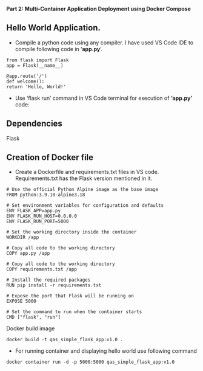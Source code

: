 **Part 2: Multi-Container Application Deployment using Docker Compose**

## Hello World Application.

-   Compile a python code using any compiler. I have used VS Code IDE to compile following code in ‘**app.py**’.

```
from flask import Flask
app = Flask(__name__)

@app.route('/')
def welcome():
return 'Hello, World!'
```

-   Use ‘flask run’ command in VS Code terminal for execution of **‘app.py’** code:

## Dependencies

Flask

## Creation of Docker file

-   Create a Dockerfile and requirements.txt files in VS code. Requirements.txt has the Flask version mentioned in it.

```
# Use the official Python Alpine image as the base image
FROM python:3.9.18-alpine3.18

# Set environment variables for configuration and defaults
ENV FLASK_APP=app.py  
ENV FLASK_RUN_HOST=0.0.0.0
ENV FLASK_RUN_PORT=5000

# Set the working directory inside the container
WORKDIR /app

# Copy all code to the working directory
COPY app.py /app

# Copy all code to the working directory
COPY requirements.txt /app
 
# Install the required packages
RUN pip install -r requirements.txt
 
# Expose the port that Flask will be running on
EXPOSE 5000
 
# Set the command to run when the container starts
CMD ["flask", "run"]
```

Docker build image

```
docker build -t qas_simple_flask_app:v1.0 .
```

-   For running container and displaying hello world use following command

```
docker container run -d -p 5000:5000 qas_simple_flask_app:v1.0
```
